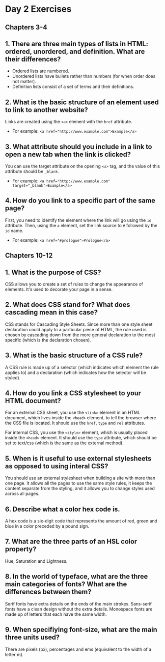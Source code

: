 # Day 2 Exercises

## Chapters 3-4

## 1. There are three main types of lists in HTML: ordered, unordered, and definition. What are their differences?
+ Ordered lists are numbered.
+ Unordered lists have bullets rather than numbers (for when order does not matter).
+ Definition lists consist of a set of terms and their definitions.
## 2. What is the basic structure of an element used to link to another website?
Links are created using the `<a>` element with the `href` attribute.
+ For example: `<a href="http://www.example.com">Example</a>`
## 3. What attribute should you include in a link to open a new tab when the link is clicked?
You can use the target attribute on the opening `<a>` tag, and the value of this attribute should be `_blank`.
+ For example: `<a href="http://www.example.com" target="_blank">Example</a>`
## 4. How do you link to a specific part of the same page?
First, you need to identify the element where the link will go using the `id` attribute. Then, using the `a` element, set the link source to `#` followed by the `id` name.
+ For example: `<a href="#prologue">Prologue</a>`

## Chapters 10-12

## 1. What is the purpose of CSS?
CSS allows you to create a set of rules to change the appearance of elements. It's used to decorate your page in a sense.
## 2. What does CSS stand for? What does cascading mean in this case?
CSS stands for Cascading Style Sheets. Since more than one style sheet declaration could apply to a particular piece of HTML, the rule used is chosen by cascading down from the more general declaration to the most specific (which is the declaration chosen).
## 3. What is the basic structure of a CSS rule?
A CSS rule is made up of a selector (which indicates which element the rule applies to) and a declaration (which indicates how the selector will be styled).
## 4. How do you link a CSS stylesheet to your HTML document?
For an external CSS sheet, you use the `<link>` element in an HTML document, which lives inside the `<head>` element, to tell the browser where the CSS file is located. It should use the `href`, `type` and `rel` attributes.

For internal CSS, you use the `<style>` element, which is usually placed inside the `<head>` element. It should use the `type` attribute, which should be set to text/css (which is the same as the external method).
## 5. When is it useful to use external stylesheets as opposed to using interal CSS?
You should use an external stylesheet when building a site with more than one page. It allows all the pages to use the same style rules, it keeps the content separate from the styling, and it allows you to change styles used across all pages.
## 6. Describe what a color hex code is.
A hex code is a six-digit code that represents the amount of red, green and blue in a color preceded by a pound sign.
## 7. What are the three parts of an HSL color property?
Hue, Saturation and Lightness.
## 8. In the world of typeface, what are the three main categories of fonts? What are the differences between them?
Serif fonts have extra details on the ends of the main strokes. Sans-serif fonts have a clean design without the extra details. Monospace fonts are made up of letters that each have the same width.
## 9. When specifiying font-size, what are the main three units used?
There are pixels (px), percentages and ems (equivalent to the width of a letter m).
